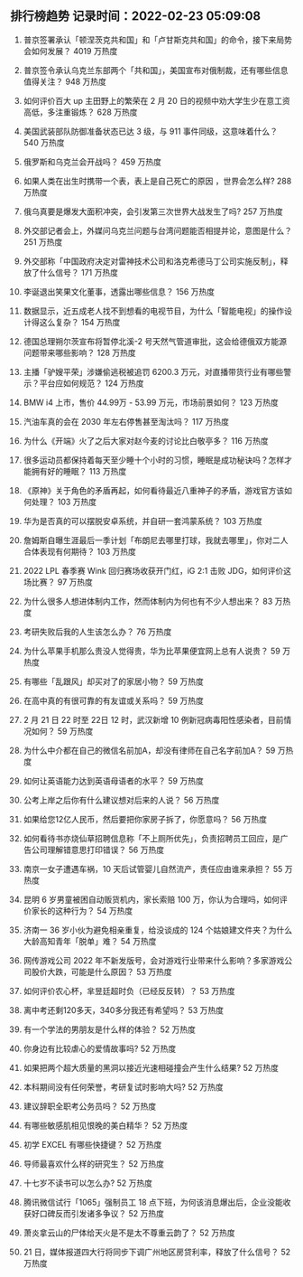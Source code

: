 
## 排行榜趋势 记录时间：2022-02-23 05:09:08
  
  1. 普京签署承认「顿涅茨克共和国」和「卢甘斯克共和国」的命令，接下来局势会如何发展？ 4019 万热度
    
  2. 普京签令承认乌克兰东部两个「共和国」，美国宣布对俄制裁，还有哪些信息值得关注？ 948 万热度
    
  3. 如何评价百大 up 主田野上的繁荣在 2 月 20 日的视频中劝大学生少在意工资高低，多注重锻炼？ 628 万热度
    
  4. 美国武装部队防御准备状态已达 3 级，与 911 事件同级，这意味着什么？ 540 万热度
    
  5. 俄罗斯和乌克兰会开战吗？ 459 万热度
    
  6. 如果人类在出生时携带一个表，表上是自己死亡的原因 ，世界会怎么样? 288 万热度
    
  7. 俄乌真要是爆发大面积冲突，会引发第三次世界大战发生了吗? 257 万热度
    
  8. 外交部记者会上，外媒问乌克兰问题与台湾问题能否相提并论，意图是什么？ 251 万热度
    
  9. 外交部称「中国政府决定对雷神技术公司和洛克希德马丁公司实施反制」，释放了什么信号？ 171 万热度
    
  10. 李诞退出笑果文化董事，透露出哪些信息？ 156 万热度
    
  11. 数据显示，近五成老人找不到想看的电视节目，为什么「智能电视」的操作设计得这么复杂？ 154 万热度
    
  12. 德国总理朔尔茨宣布将暂停北溪-2 号天然气管道审批，这会给德俄双方能源问题带来哪些影响？ 128 万热度
    
  13. 主播「驴嫂平荣」涉嫌偷逃税被追罚 6200.3 万元，对直播带货行业有哪些警示？平台应如何规范？ 124 万热度
    
  14. BMW i4 上市，售价 44.99万 - 53.99 万元，市场前景如何？ 123 万热度
    
  15. 汽油车真的会在 2030 年左右停售甚至淘汰吗？ 117 万热度
    
  16. 为什么《开端》火了之后大家对赵今麦的讨论比白敬亭多？ 116 万热度
    
  17. 很多运动员都保持着每天至少睡十个小时的习惯，睡眠是成功秘诀吗？怎样才能拥有好的睡眠？ 113 万热度
    
  18. 《原神》关于角色的矛盾再起，如何看待最近八重神子的矛盾，游戏官方该如何处理？ 103 万热度
    
  19. 华为是否真的可以摆脱安卓系统，并自研一套鸿蒙系统？ 103 万热度
    
  20. 詹姆斯自曝生涯最后一季计划「布朗尼去哪里打球，我就去哪里」，你对二人合体表现有何期待？ 103 万热度
    
  21. 2022 LPL 春季赛 Wink 回归赛场收获开门红，iG 2:1 击败 JDG，如何评价这场比赛？ 97 万热度
    
  22. 为什么很多人想进体制内工作，然而体制内为何也有不少人想出来？ 83 万热度
    
  23. 考研失败后我的人生该怎么办？ 76 万热度
    
  24. 为什么苹果手机那么贵没人觉得贵，华为比苹果便宜网上总有人说贵？ 59 万热度
    
  25. ​有哪些「乱跟风」却买对了的家居小物？ 59 万热度
    
  26. 在高中真的有很可靠的有友谊或关系吗？ 59 万热度
    
  27. 2 月 21 日 22 时至 22日 12 时，武汉新增 10 例新冠病毒阳性感染者，目前情况如何？ 59 万热度
    
  28. 为什么中介都在自己的微信名前加A，却没有律师在自己名字前加A？ 59 万热度
    
  29. 如何让英语能力达到英语母语者的水平？ 59 万热度
    
  30. 公考上岸之后你有什么建议想对后来的人说？ 56 万热度
    
  31. 如果给您12亿人民币，然后要把你家房子拆了，你愿意吗？ 56 万热度
    
  32. 如何看待书亦烧仙草招聘信息称「不上厕所优先」，负责招聘员工回应，是广告公司理解错意思打印错误？ 56 万热度
    
  33. 南京一女子遭遇车祸，10 天后试管婴儿自然流产，责任应由谁来承担？ 55 万热度
    
  34. 昆明 6 岁男童被困自动贩货机内，家长索赔 100 万，你认为合理吗，如何评价家长的这种行为？ 54 万热度
    
  35. 济南一 36 岁小伙为避免相亲重复，给没谈成的 124 个姑娘建文件夹？为什么大龄高知青年「脱单」难？ 54 万热度
    
  36. 网传游戏公司 2022 年不新发版号，会对游戏行业带来什么影响？多家游戏公司股价大跌，可能是什么原因？ 53 万热度
    
  37. 如何评价农心杯，芈昱廷超时负（已经反反转）？ 53 万热度
    
  38. 离中考还剩120多天，340多分我还有希望吗？ 53 万热度
    
  39. 有一个学法的男朋友是什么样的体验？ 52 万热度
    
  40. 你身边有比较虐心的爱情故事吗? 52 万热度
    
  41. 如果把两个超大质量的黑洞以接近光速相碰撞会产生什么结果? 52 万热度
    
  42. 本科期间没有任何荣誉，考研复试时影响大吗? 52 万热度
    
  43. 建议辞职全职考公务员吗？ 52 万热度
    
  44. 有哪些敏感肌相见恨晚的美白精华？ 52 万热度
    
  45. 初学 EXCEL 有哪些快捷键？ 52 万热度
    
  46. 导师最喜欢什么样的研究生？ 52 万热度
    
  47. 十七岁不读书可以怎么办? 52 万热度
    
  48. 腾讯微信试行「1065」强制员工 18 点下班，为何该消息爆出后，企业没能收获好口碑反而引发诸多争议？ 52 万热度
    
  49. 萧炎拿云山的尸体给天火是不是太不尊重云韵了？ 52 万热度
    
  50. 21 日，媒体报道四大行将同步下调广州地区房贷利率，释放了什么信号？ 52 万热度
    